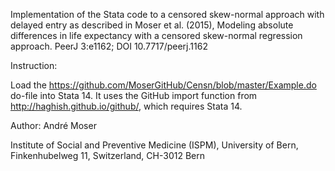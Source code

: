 Implementation of the Stata code to a censored skew-normal approach with delayed entry as described in Moser et al. (2015), Modeling absolute differences in life expectancy with a censored skew-normal regression approach. PeerJ 3:e1162; DOI 10.7717/peerj.1162

Instruction:

Load the https://github.com/MoserGitHub/Censn/blob/master/Example.do do-file into Stata 14. It uses the GitHub import function from http://haghish.github.io/github/, which requires Stata 14.

Author:
André Moser

Institute of Social and Preventive Medicine (ISPM),
University of Bern,
Finkenhubelweg 11,
Switzerland, CH-3012 Bern
